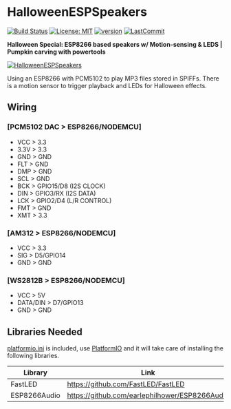 # HalloweenESPSpeakers

[![Build Status](https://travis-ci.com/debsahu/HalloweenESPSpeakers.svg)](https://travis-ci.com/debsahu/HalloweenESPSpeakers) [![License: MIT](https://img.shields.io/github/license/debsahu/HalloweenESPSpeakers.svg)](https://opensource.org/licenses/MIT) [![version](https://img.shields.io/github/release/debsahu/HalloweenESPSpeakers.svg)](https://github.com/debsahu/HalloweenESPSpeakers/releases/tag/1.2.0) [![LastCommit](https://img.shields.io/github/last-commit/debsahu/HalloweenESPSpeakers.svg?style=social)](https://github.com/debsahu/HalloweenESPSpeakers/commits/master)

**Halloween Special: ESP8266 based speakers w/ Motion-sensing & LEDS | Pumpkin carving with powertools**

[![HalloweenESPSpeakers](https://img.youtube.com/vi/RaEtZnQZODk/0.jpg)](https://www.youtube.com/watch?v=RaEtZnQZODk)

Using an ESP8266 with PCM5102 to play MP3 files stored in SPIFFs. There is a motion sensor to trigger playback and LEDs for Halloween effects.

## Wiring

### [PCM5102 DAC > ESP8266/NODEMCU]

* VCC  > 3.3
* 3.3V > 3.3
* GND  > GND
* FLT  > GND
* DMP  > GND
* SCL  > GND
* BCK  > GPIO15/D8 (I2S CLOCK)
* DIN  > GPIO3/RX  (I2S DATA)
* LCK  > GPIO2/D4  (L/R CONTROL)
* FMT  > GND
* XMT  > 3.3

### [AM312 > ESP8266/NODEMCU]

* VCC > 3.3
* SIG > D5/GPIO14
* GND > GND

### [WS2812B > ESP8266/NODEMCU]

* VCC > 5V
* DATA/DIN > D7/GPIO13
* GND > GND


## Libraries Needed

[platformio.ini](https://github.com/debsahu/HalloweenESPSpeakers/blob/master/platformio.ini) is included, use [PlatformIO](https://platformio.org/platformio-ide) and it will take care of installing the following libraries.

| Library                   | Link                                                       | Platform    |
|---------------------------|------------------------------------------------------------|-------------|
|FastLED                    |https://github.com/FastLED/FastLED                          |ESP8266/32   |
|ESP8266Audio               |https://github.com/earlephilhower/ESP8266Audio              |ESP8266/32   |

 
